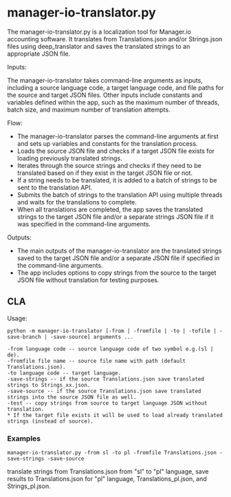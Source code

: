 # manager-io-translator.py

The manager-io-translator.py is a localization tool for Manager.io accounting software. It translates from Translations.json and/or Strings.json files using deep_translator and saves the translated strings to an appropriate JSON file.

Inputs:

The manager-io-translator takes command-line arguments as inputs, including a source language code, a target language code, and file paths for the source and target JSON files. Other inputs include constants and variables defined within the app, such as the maximum number of threads, batch size, and maximum number of translation attempts.

Flow:

- The manager-io-translator parses the command-line arguments at first and sets up variables and constants for the translation process.
- Loads the source JSON file and checks if a target JSON file exists for loading previously translated strings.
- Iterates through the source strings and checks if they need to be translated based on if they exist in the target JSON file or not.
- If a string needs to be translated, it is added to a batch of strings to be sent to the translation API.
- Submits the batch of strings to the translation API using multiple threads and waits for the translations to complete.
- When all translations are completed, the app saves the translated strings to the target JSON file and/or a separate strings JSON file if it was specified in the command-line arguments.

Outputs:

- The main outputs of the manager-io-translator are the translated strings saved to the target JSON file and/or a separate JSON file if specified in the command-line arguments.
- The app includes options to copy strings from the source to the target JSON file without translation for testing purposes.

## CLA

Usage:

    python -m manager-io-translator [-from | -fromfile | -to | -tofile | -save-branch | -save-source] arguments ...

    -from language code -- source language code of two symbol e.g.(sl | de).
    -fromfile file name -- source file name with path (default Translations.json).
    -to language code -- target language.
    -save-strings -- if the source Translations.json save translated strings to Strings_xx.json.
    -save-source -- if the source Translations.json save translated strings into the source JSON file as well.
    -test -- copy strings from source to target language JSON without translation.
    * If the target file exists it will be used to load already translated strings (instead of source).

### Examples

    manager-io-translator.py -from sl -to pl -fromfile Translations.json -save-strings -save-source

translate strings from Translations.json from "sl" to "pl" language, save results to Translations.json for "pl" language, Translations_pl.json, and Strings_pl.json.
